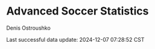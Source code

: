 # Advanced Soccer Statistics
Denis Ostroushko

<!-- gfm -->

Last successful data update: 2024-12-07 07:28:52 CST
